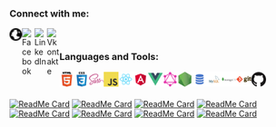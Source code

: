 ### Connect with me:

[<img align="left" alt="Portfolio" width="22px" src="https://raw.githubusercontent.com/iconic/open-iconic/master/svg/globe.svg" />][website]
[<img align="left" alt="Facebook" width="22px" src="https://cdn.jsdelivr.net/npm/simple-icons@v3/icons/facebook.svg" />][facebook]
[<img align="left" alt="LinkedIn" width="22px" src="https://cdn.jsdelivr.net/npm/simple-icons@v3/icons/linkedin.svg" />][linkedin]
[<img align="left" alt="Vkontakte" width="22px" src="https://cdn.jsdelivr.net/npm/simple-icons@v3/icons/vk.svg" />][vk]

<br />

### Languages and Tools:

<img align="left" alt="HTML5" width="26px" src="https://raw.githubusercontent.com/github/explore/80688e429a7d4ef2fca1e82350fe8e3517d3494d/topics/html/html.png" />
<img align="left" alt="CSS3" width="26px" src="https://raw.githubusercontent.com/github/explore/80688e429a7d4ef2fca1e82350fe8e3517d3494d/topics/css/css.png" />
<img align="left" alt="Sass" width="26px" src="https://raw.githubusercontent.com/github/explore/80688e429a7d4ef2fca1e82350fe8e3517d3494d/topics/sass/sass.png" />
<img align="left" alt="JavaScript" width="26px" src="https://raw.githubusercontent.com/github/explore/80688e429a7d4ef2fca1e82350fe8e3517d3494d/topics/javascript/javascript.png" />
<img align="left" alt="React" width="26px" src="https://raw.githubusercontent.com/github/explore/80688e429a7d4ef2fca1e82350fe8e3517d3494d/topics/react/react.png" />
<img align="left" alt="Angular" width="26px" src="https://raw.githubusercontent.com/github/explore/80688e429a7d4ef2fca1e82350fe8e3517d3494d/topics/angular/angular.png" />
<img align="left" alt="Vue" width="26px" src="https://raw.githubusercontent.com/github/explore/80688e429a7d4ef2fca1e82350fe8e3517d3494d/topics/vue/vue.png" />
<img align="left" alt="GraphQL" width="26px" src="https://raw.githubusercontent.com/github/explore/80688e429a7d4ef2fca1e82350fe8e3517d3494d/topics/graphql/graphql.png" />
<img align="left" alt="Node.js" width="26px" src="https://raw.githubusercontent.com/github/explore/80688e429a7d4ef2fca1e82350fe8e3517d3494d/topics/nodejs/nodejs.png" />
<img align="left" alt="SQL" width="26px" src="https://raw.githubusercontent.com/github/explore/80688e429a7d4ef2fca1e82350fe8e3517d3494d/topics/sql/sql.png" />
<img align="left" alt="MySQL" width="26px" src="https://raw.githubusercontent.com/github/explore/80688e429a7d4ef2fca1e82350fe8e3517d3494d/topics/mysql/mysql.png" />
<img align="left" alt="MongoDB" width="26px" src="https://raw.githubusercontent.com/github/explore/80688e429a7d4ef2fca1e82350fe8e3517d3494d/topics/mongodb/mongodb.png" />
<img align="left" alt="Git" width="26px" src="https://raw.githubusercontent.com/github/explore/80688e429a7d4ef2fca1e82350fe8e3517d3494d/topics/git/git.png" />
<img align="left" alt="GitHub" width="26px" src="https://raw.githubusercontent.com/github/explore/78df643247d429f6cc873026c0622819ad797942/topics/github/github.png" />

<br />
<br />

[![ReadMe Card](https://github-readme-stats.vercel.app/api/pin/?username=esaxco&repo=nextjs-market-application&theme=blue-green&show_icons=true)](
https://github.com/EsaxCO/nextjs-market-application)
[![ReadMe Card](https://github-readme-stats.vercel.app/api/pin/?username=esaxco&repo=youtube-app&theme=blue-green&show_icons=true)](
https://github.com/EsaxCO/youtube-app)
[![ReadMe Card](https://github-readme-stats.vercel.app/api/pin/?username=esaxco&repo=chat-app&theme=blue-green&show_icons=true)](
https://github.com/EsaxCO/chat-app)
[![ReadMe Card](https://github-readme-stats.vercel.app/api/pin/?username=esaxco&repo=phonebook-angular-fullstack&theme=blue-green&show_icons=true)](
https://github.com/EsaxCO/phonebook-angular-fullstack)
[![ReadMe Card](https://github-readme-stats.vercel.app/api/pin/?username=esaxco&repo=nuxt-library&theme=blue-green&show_icons=true)](
https://github.com/EsaxCO/nuxt-library)
[![ReadMe Card](https://github-readme-stats.vercel.app/api/pin/?username=esaxco&repo=tweetme-django&theme=blue-green&show_icons=true)](
https://github.com/EsaxCO/tweetme-django)
[![ReadMe Card](https://github-readme-stats.vercel.app/api/pin/?username=esaxco&repo=social-network&theme=blue-green&show_icons=true)](
https://github.com/EsaxCO/social-network)
[![ReadMe Card](https://github-readme-stats.vercel.app/api/pin/?username=esaxco&repo=todolist&theme=blue-green&show_icons=true)](
https://github.com/EsaxCO/todolist)


[website]: https://esaxco.github.io/portfolio/
[facebook]: https://www.facebook.com/vagan.mkrtchyan.5
[linkedin]: https://linkedin.com/in/vagan-mkrtchyan-3a55071a5
[vk]: https://vk.com/vaganmg
